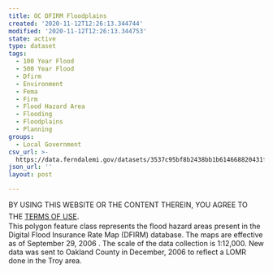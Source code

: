 ```yaml
---
title: OC DFIRM Floodplains
created: '2020-11-12T12:26:13.344744'
modified: '2020-11-12T12:26:13.344753'
state: active
type: dataset
tags:
  - 100 Year Flood
  - 500 Year Flood
  - Dfirm
  - Environment
  - Fema
  - Firm
  - Flood Hazard Area
  - Flooding
  - Floodplains
  - Planning
groups:
  - Local Government
csv_url: >-
  https://data.ferndalemi.gov/datasets/3537c95bf8b2438bb1b614668820431f_0.csv?outSR=%7B%22latestWkid%22%3A3857%2C%22wkid%22%3A102100%7D
json_url: ''
layout: post

---
```

<div>BY USING THIS WEBSITE OR THE CONTENT THEREIN, YOU AGREE TO THE <u><a href='https://www.oakgov.com/open-data-terms'>TERMS OF USE</a></u><span style='font-family: &quot;Avenir Next W01&quot;, &quot;Avenir Next W00&quot;, &quot;Avenir Next&quot;, Avenir, &quot;Helvetica Neue&quot;, Helvetica, Arial, sans-serif; font-size: 17px;'>. </span> </div><div>This polygon feature class represents the flood hazard areas 
present in the Digital Flood Insurance Rate Map (DFIRM) database. The 
maps are effective as of September 29, 2006 . The scale of the data 
collection is 1:12,000. New data was sent to Oakland County in December,
 2006 to reflect a LOMR done in the Troy area.</div>
